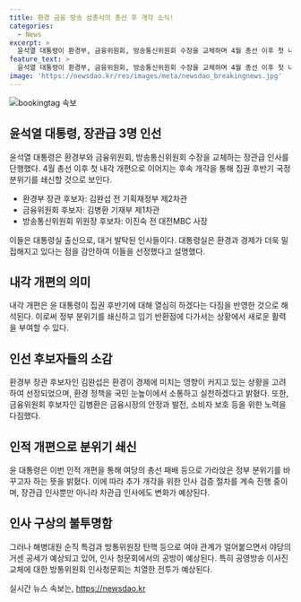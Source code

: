 ```yaml
---
title: 환경 금융 방송 삼총사의 총선 후 개각 소식!
categories:
  - News
excerpt: >
  윤석열 대통령이 환경부, 금융위원회, 방송통신위원회 수장을 교체하며 4월 총선 이후 첫 내각 개편을 단행했습니다. 김완섭 환경부 장관 후보자와 김병환 금융위원장 후보자, 그리고 이진숙 방송통신위원회 후보자의 인선으로 집권 후반기 국정 분위기를 쇄신할 것으로 보입니다. 추가 개각 예고와 함께 임기 반환점을 앞두고 분위기 쇄신을 통해 여당의 총선 패배 분위기를 바꾸고자 하는 대통령의 의지도 반영되고 있습니다.
feature_text: >
  윤석열 대통령이 환경부, 금융위원회, 방송통신위원회 수장을 교체하며 4월 총선 이후 첫 내각 개편을 단행했습니다. 김완섭 환경부 장관 후보자와 김병환 금융위원장 후보자, 그리고 이진숙 방송통신위원회 후보자의 인선으로 집권 후반기 국정 분위기를 쇄신할 것으로 보입니다. 추가 개각 예고와 함께 임기 반환점을 앞두고 분위기 쇄신을 통해 여당의 총선 패배 분위기를 바꾸고자 하는 대통령의 의지도 반영되고 있습니다.
image: 'https://newsdao.kr/res/images/meta/newsdao_breakingnews.jpg'
---
```


<p><img src="https://newsdao.kr/res/images/meta/newsdao_breakingnews.jpg" alt="bookingtag 속보" /></p>

<h2 data-ke-size="size26">윤석열 대통령, 장관급 3명 인선</h2>

<p data-ke-size="size16">윤석열 대통령은 환경부와 금융위원회, 방송통신위원회 수장을 교체하는 장관급 인사를 단행했다. 4월 총선 이후 첫 내각 개편으로 이어지는 후속 개각을 통해 집권 후반기 국정 분위기를 쇄신할 것으로 보인다.</p>

<ul>
<li>환경부 장관 후보자: 김완섭 전 기획재정부 제2차관</li>
<li>금융위원회 후보자: 김병환 기재부 제1차관</li>
<li>방송통신위원회 위원장 후보자: 이진숙 전 대전MBC 사장</li>
</ul>

<p data-ke-size="size16">이들은 대통령실 출신으로, 대거 발탁된 인사들이다. 대통령실은 환경과 경제가 더욱 밀접해지고 있다는 점을 감안하여 이들을 선정했다고 설명했다.</p>

<h2 data-ke-size="size26">내각 개편의 의미</h2>

<p data-ke-size="size16">내각 개편은 윤 대통령이 집권 후반기에 대해 열심히 하겠다는 다짐을 반영한 것으로 해석된다. 이로써 정부 분위기를 쇄신하고 임기 반환점에 다가서는 상황에서 새로운 활력을 부여할 수 있다.</p>

<h2 data-ke-size="size26">인선 후보자들의 소감</h2>

<p data-ke-size="size16">환경부 장관 후보자인 김완섭은 환경이 경제에 미치는 영향이 커지고 있는 상황을 고려하여 선정되었으며, 환경 정책을 국민 눈높이에서 소통하고 실천하겠다고 밝혔다. 또한, 금융위원회 후보자인 김병환은 금융시장의 안정과 발전, 소비자 보호 등을 위한 노력을 다짐했다.</p>

<h2 data-ke-size="size26">인적 개편으로 분위기 쇄신</h2>

<p data-ke-size="size16">윤 대통령은 이번 인적 개편을 통해 여당의 총선 패배 등으로 가라앉은 정부 분위기를 바꾸고자 하는 뜻을 밝혔다. 이에 따라 추가 개각을 위한 인사 검증 절차를 계속 진행 중이며, 장관급 인사뿐만 아니라 차관급 인사에도 변화가 예상된다.</p>

<h2 data-ke-size="size26">인사 구상의 불투명함</h2>

<p data-ke-size="size16">그러나 해병대원 순직 특검과 방통위원장 탄핵 등으로 여야 관계가 얼어붙으면서 야당의 거센 공세가 예상되고 있어, 인사 청문회에서의 공방이 예상된다. 특히 공영방송 이사진 교체에 대한 방통위원회 인사청문회는 치열한 전투가 예상된다.</p>
실시간 뉴스 속보는, <a href="https://newsdao.kr" rel="dofollow">https://newsdao.kr</a>


